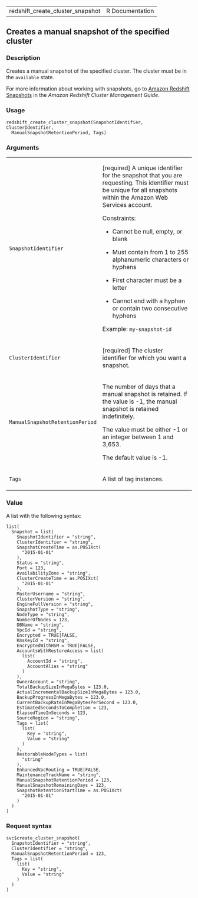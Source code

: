 <table style="width: 100%;">
<tbody>
<tr class="odd">
<td>redshift_create_cluster_snapshot</td>
<td style="text-align: right;">R Documentation</td>
</tr>
</tbody>
</table>

## Creates a manual snapshot of the specified cluster

### Description

Creates a manual snapshot of the specified cluster. The cluster must be
in the `available` state.

For more information about working with snapshots, go to [Amazon
Redshift
Snapshots](https://docs.aws.amazon.com/redshift/latest/mgmt/working-with-snapshots.html)
in the *Amazon Redshift Cluster Management Guide*.

### Usage

    redshift_create_cluster_snapshot(SnapshotIdentifier, ClusterIdentifier,
      ManualSnapshotRetentionPeriod, Tags)

### Arguments

<table>
<colgroup>
<col style="width: 35%" />
<col style="width: 65%" />
</colgroup>
<tbody>
<tr class="odd">
<td><code
id="redshift_create_cluster_snapshot_:_SnapshotIdentifier">SnapshotIdentifier</code></td>
<td><p>[required] A unique identifier for the snapshot that you are
requesting. This identifier must be unique for all snapshots within the
Amazon Web Services account.</p>
<p>Constraints:</p>
<ul>
<li><p>Cannot be null, empty, or blank</p></li>
<li><p>Must contain from 1 to 255 alphanumeric characters or
hyphens</p></li>
<li><p>First character must be a letter</p></li>
<li><p>Cannot end with a hyphen or contain two consecutive
hyphens</p></li>
</ul>
<p>Example: <code>my-snapshot-id</code></p></td>
</tr>
<tr class="even">
<td><code
id="redshift_create_cluster_snapshot_:_ClusterIdentifier">ClusterIdentifier</code></td>
<td><p>[required] The cluster identifier for which you want a
snapshot.</p></td>
</tr>
<tr class="odd">
<td><code
id="redshift_create_cluster_snapshot_:_ManualSnapshotRetentionPeriod">ManualSnapshotRetentionPeriod</code></td>
<td><p>The number of days that a manual snapshot is retained. If the
value is -1, the manual snapshot is retained indefinitely.</p>
<p>The value must be either -1 or an integer between 1 and 3,653.</p>
<p>The default value is -1.</p></td>
</tr>
<tr class="even">
<td><code id="redshift_create_cluster_snapshot_:_Tags">Tags</code></td>
<td><p>A list of tag instances.</p></td>
</tr>
</tbody>
</table>

### Value

A list with the following syntax:

    list(
      Snapshot = list(
        SnapshotIdentifier = "string",
        ClusterIdentifier = "string",
        SnapshotCreateTime = as.POSIXct(
          "2015-01-01"
        ),
        Status = "string",
        Port = 123,
        AvailabilityZone = "string",
        ClusterCreateTime = as.POSIXct(
          "2015-01-01"
        ),
        MasterUsername = "string",
        ClusterVersion = "string",
        EngineFullVersion = "string",
        SnapshotType = "string",
        NodeType = "string",
        NumberOfNodes = 123,
        DBName = "string",
        VpcId = "string",
        Encrypted = TRUE|FALSE,
        KmsKeyId = "string",
        EncryptedWithHSM = TRUE|FALSE,
        AccountsWithRestoreAccess = list(
          list(
            AccountId = "string",
            AccountAlias = "string"
          )
        ),
        OwnerAccount = "string",
        TotalBackupSizeInMegaBytes = 123.0,
        ActualIncrementalBackupSizeInMegaBytes = 123.0,
        BackupProgressInMegaBytes = 123.0,
        CurrentBackupRateInMegaBytesPerSecond = 123.0,
        EstimatedSecondsToCompletion = 123,
        ElapsedTimeInSeconds = 123,
        SourceRegion = "string",
        Tags = list(
          list(
            Key = "string",
            Value = "string"
          )
        ),
        RestorableNodeTypes = list(
          "string"
        ),
        EnhancedVpcRouting = TRUE|FALSE,
        MaintenanceTrackName = "string",
        ManualSnapshotRetentionPeriod = 123,
        ManualSnapshotRemainingDays = 123,
        SnapshotRetentionStartTime = as.POSIXct(
          "2015-01-01"
        )
      )
    )

### Request syntax

    svc$create_cluster_snapshot(
      SnapshotIdentifier = "string",
      ClusterIdentifier = "string",
      ManualSnapshotRetentionPeriod = 123,
      Tags = list(
        list(
          Key = "string",
          Value = "string"
        )
      )
    )
